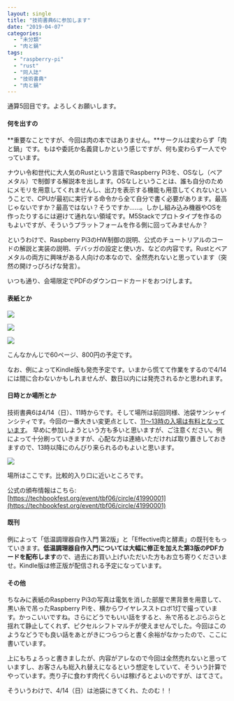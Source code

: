 ```yaml
---
layout: single
title: "技術書典6に参加します"
date: "2019-04-07"
categories: 
  - "未分類"
  - "肉と鍋"
tags: 
  - "raspberry-pi"
  - "rust"
  - "同人誌"
  - "技術書典"
  - "肉と鍋"
---
```


通算5回目です。よろしくお願いします。

#### 何を出すの

**重要なことですが、今回は肉の本ではありません。**サークルは変わらず「肉と鍋」です。もはや委託か名義貸しかという感じですが、何も変わらず一人でやっています。

ナウい令和世代に大人気のRustという言語でRaspberry Pi3を、OSなし（ベアメタル）で制御する解説本を出します。OSなしということは、誰も自分のためにメモリを用意してくれませんし、出力を表示する機能も用意してくれないということで、CPUが最初に実行する命令から全て自分で書く必要があります。最高じゃないですか？最高ではない？そうですか……。しかし組み込み機器やOSを作ったりするには避けて通れない領域です。M5Stackでプロトタイプを作るのもよいですが、そういうプラットフォームを作る側に回ってみませんか？

というわけで、Raspberry Pi3のHW制御の説明、公式のチュートリアルのコードの解説と実装の説明、デバッガの設定と使い方、などの内容です。Rustとベアメタルの両方に興味がある人向けの本なので、全然売れないと思っています（突然の開けっぴろげな発言）。

いつも通り、会場限定でPDFのダウンロードカードをおつけします。

#### 表紙とか

[![](https://blog.naotaco.com/assets/images/posts/2019/04/cover_0.5-1-212x300.jpg)](https://blog.naotaco.com/assets/images/posts/2019/04/cover_0.5-1.jpg)

[![](https://blog.naotaco.com/assets/images/posts/2019/04/toc01-1-267x300.png)](https://blog.naotaco.com/assets/images/posts/2019/04/toc01-1.png)

[![](https://blog.naotaco.com/assets/images/posts/2019/04/toc02-268x300.png)](https://blog.naotaco.com/assets/images/posts/2019/04/toc02.png)

こんなかんじで60ページ、800円の予定です。

なお、例によってKindle版も発売予定です。いまから慌てて作業をするので4/14には間に合わないかもしれませんが、数日以内には発売されるかと思われます。  

#### 日時とか場所とか

技術書典6は4/14（日）、11時からです。そして場所は前回同様、池袋サンシャインシティです。今回の一番大きい変更点として、[11～13時の入場は有料となっています](https://blog.techbookfest.org/2019/03/25/admission-ticket/)。 早めに参加しようという方も多いと思いますが、ご注意ください。例によって十分刷っていきますが、心配な方は連絡いただければ取り置きしておきますので、13時以降にのんびり来られるのもよいと思います。

![](https://blog.naotaco.com/assets/images/posts/2019/04/map-720x277.png)

場所はここです。比較的入り口に近いところです。

公式の頒布情報はこちら: [https://techbookfest.org/event/tbf06/circle/41990001](https://techbookfest.org/event/tbf06/circle/41990001)  

#### 既刊

例によって「低温調理器自作入門 第2版」と「Effective肉と酵素」の既刊をもっていきます。**低温調理器自作入門については大幅に修正を加えた第3版のPDFカードを配布します**ので、過去にお買い上げいただいた方もお立ち寄りくださいませ。Kindle版は修正版が配信される予定になっています。

#### その他

ちなみに表紙のRaspberry Pi3の写真は電気を消した部屋で黒背景を用意して、黒い糸で吊ったRaspberry Piを、横からワイヤレスストロボ1灯で撮っています。かっこいいですね。さらにどうでもいい話をすると、糸で吊るとぷらぷらと揺れて静止してくれず、ピクセルシフトマルチが使えませんでした。今回はこのようなどうでも良い話をあとがきにつらつらと書く余裕がなかったので、ここに書いています。

上にもちょろっと書きましたが、内容がアレなので今回は全然売れないと思っていますし、お客さんも総入れ替えになるという想定をしていて、そういう計算でやっています。売り子に食わす肉代くらいは稼げるとよいのですが、はてさて。

そういうわけで、4/14（日）は池袋にきてくれ、たのむ！！

